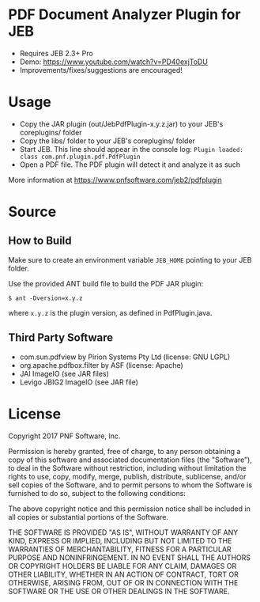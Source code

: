 # PDF Document Analyzer Plugin for JEB

- Requires JEB 2.3+ Pro
- Demo: https://www.youtube.com/watch?v=PD40exjToDU
- Improvements/fixes/suggestions are encouraged!


# Usage

- Copy the JAR plugin (out/JebPdfPlugin-x.y.z.jar) to your JEB's coreplugins/ folder
- Copy the libs/ folder to your JEB's coreplugins/ folder
- Start JEB. This line should appear in the console log: `Plugin loaded: class com.pnf.plugin.pdf.PdfPlugin`
- Open a PDF file. The PDF plugin will detect it and analyze it as such

More information at https://www.pnfsoftware.com/jeb2/pdfplugin


# Source

## How to Build

Make sure to create an environment variable `JEB_HOME` pointing to your JEB folder.

Use the provided ANT build file to build the PDF JAR plugin:

`$ ant -Dversion=x.y.z`

where `x.y.z` is the plugin version, as defined in PdfPlugin.java.

## Third Party Software

- com.sun.pdfview by Pirion Systems Pty Ltd (license: GNU LGPL)
- org.apache.pdfbox.filter by ASF (license: Apache)
- JAI ImageIO (see JAR files)
- Levigo JBIG2 ImageIO (see JAR file)


# License

Copyright 2017 PNF Software, Inc.

Permission is hereby granted, free of charge, to any person obtaining a copy of this software and associated documentation files (the "Software"), to deal in the Software without restriction, including without limitation the rights to use, copy, modify, merge, publish, distribute, sublicense, and/or sell copies of the Software, and to permit persons to whom the Software is furnished to do so, subject to the following conditions:

The above copyright notice and this permission notice shall be included in all copies or substantial portions of the Software.

THE SOFTWARE IS PROVIDED "AS IS", WITHOUT WARRANTY OF ANY KIND, EXPRESS OR IMPLIED, INCLUDING BUT NOT LIMITED TO THE WARRANTIES OF MERCHANTABILITY, FITNESS FOR A PARTICULAR PURPOSE AND NONINFRINGEMENT. IN NO EVENT SHALL THE AUTHORS OR COPYRIGHT HOLDERS BE LIABLE FOR ANY CLAIM, DAMAGES OR OTHER LIABILITY, WHETHER IN AN ACTION OF CONTRACT, TORT OR OTHERWISE, ARISING FROM, OUT OF OR IN CONNECTION WITH THE SOFTWARE OR THE USE OR OTHER DEALINGS IN THE SOFTWARE.
